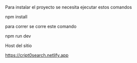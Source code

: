 Para instalar el proyecto se necesita ejecutar estos comandos

npm install 

para correr se corre este comando

npm run dev 



Host del sitio

https://cript0search.netlify.app
